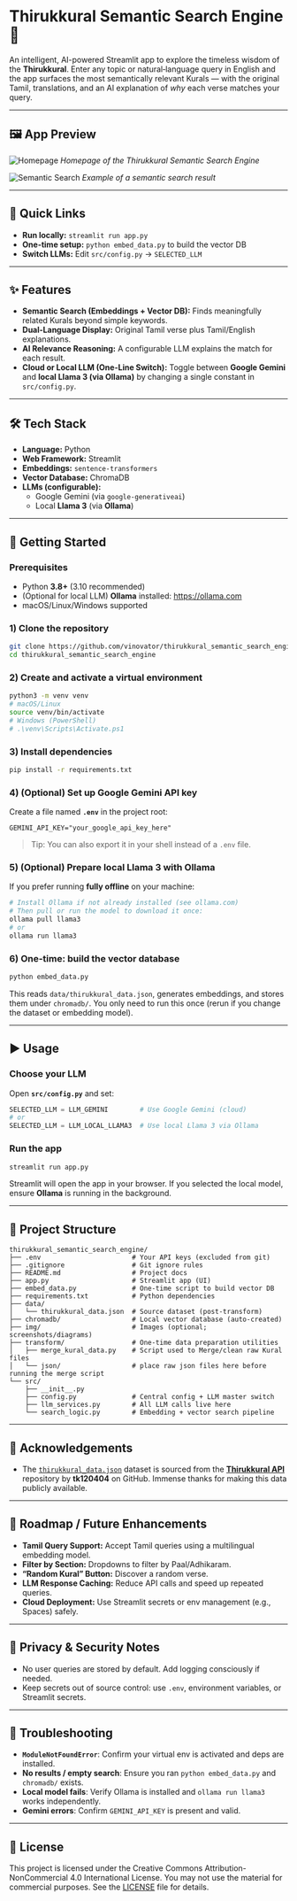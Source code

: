 # Thirukkural Semantic Search Engine 📜

An intelligent, AI-powered Streamlit app to explore the timeless wisdom of the **Thirukkural**. Enter any topic or natural‑language query in English and the app surfaces the most semantically relevant Kurals — with the original Tamil, translations, and an AI explanation of *why* each verse matches your query.

---

## 🖼️ App Preview

![Homepage](img/homepage.png)
*Homepage of the Thirukkural Semantic Search Engine*

![Semantic Search](img/semantic_search.png)
*Example of a semantic search result*

---

## 🔗 Quick Links
- **Run locally:** `streamlit run app.py`
- **One-time setup:** `python embed_data.py` to build the vector DB
- **Switch LLMs:** Edit `src/config.py` → `SELECTED_LLM`

---

## ✨ Features
- **Semantic Search (Embeddings + Vector DB):** Finds meaningfully related Kurals beyond simple keywords.
- **Dual-Language Display:** Original Tamil verse plus Tamil/English explanations.
- **AI Relevance Reasoning:** A configurable LLM explains the match for each result.
- **Cloud or Local LLM (One-Line Switch):** Toggle between **Google Gemini** and **local Llama 3 (via Ollama)** by changing a single constant in `src/config.py`.

---

## 🛠️ Tech Stack
- **Language:** Python
- **Web Framework:** Streamlit
- **Embeddings:** `sentence-transformers`
- **Vector Database:** ChromaDB
- **LLMs (configurable):**
  - Google Gemini (via `google-generativeai`)
  - Local **Llama 3** (via **Ollama**)

---

## 🚀 Getting Started

### Prerequisites
- Python **3.8+** (3.10 recommended)
- (Optional for local LLM) **Ollama** installed: https://ollama.com
- macOS/Linux/Windows supported

### 1) Clone the repository
```bash
git clone https://github.com/vinovator/thirukkural_semantic_search_engine.git
cd thirukkural_semantic_search_engine
```

### 2) Create and activate a virtual environment
```bash
python3 -m venv venv
# macOS/Linux
source venv/bin/activate
# Windows (PowerShell)
# .\venv\Scripts\Activate.ps1
```

### 3) Install dependencies
```bash
pip install -r requirements.txt
```

### 4) (Optional) Set up Google Gemini API key
Create a file named **`.env`** in the project root:
```env
GEMINI_API_KEY="your_google_api_key_here"
```
> Tip: You can also export it in your shell instead of a `.env` file.

### 5) (Optional) Prepare local Llama 3 with Ollama
If you prefer running **fully offline** on your machine:
```bash
# Install Ollama if not already installed (see ollama.com)
# Then pull or run the model to download it once:
ollama pull llama3
# or
ollama run llama3
```

### 6) One-time: build the vector database
```bash
python embed_data.py
```
This reads `data/thirukkural_data.json`, generates embeddings, and stores them under `chromadb/`. You only need to run this once (rerun if you change the dataset or embedding model).

---

## ▶️ Usage

### Choose your LLM
Open **`src/config.py`** and set:
```python
SELECTED_LLM = LLM_GEMINI        # Use Google Gemini (cloud)
# or
SELECTED_LLM = LLM_LOCAL_LLAMA3  # Use local Llama 3 via Ollama
```

### Run the app
```bash
streamlit run app.py
```
Streamlit will open the app in your browser. If you selected the local model, ensure **Ollama** is running in the background.

---

## 📂 Project Structure
```text
thirukkural_semantic_search_engine/
├── .env                       # Your API keys (excluded from git)
├── .gitignore                 # Git ignore rules
├── README.md                  # Project docs
├── app.py                     # Streamlit app (UI)
├── embed_data.py              # One-time script to build vector DB
├── requirements.txt           # Python dependencies
├── data/
│   └── thirukkural_data.json  # Source dataset (post-transform)
├── chromadb/                  # Local vector database (auto-created)
├── img/                       # Images (optional; screenshots/diagrams)
├── transform/                 # One-time data preparation utilities
│   ├── merge_kural_data.py    # Script used to Merge/clean raw Kural files 
│   └── json/                  # place raw json files here before running the merge script
└── src/
    ├── __init__.py
    ├── config.py              # Central config + LLM master switch
    ├── llm_services.py        # All LLM calls live here
    └── search_logic.py        # Embedding + vector search pipeline
```

---

## 🤝 Acknowledgements
- The [`thirukkural_data.json`](data/thirukkural_data.json) dataset is sourced from the [**Thirukkural API**](https://github.com/tk120404/thirukkural) repository by **tk120404** on GitHub. Immense thanks for making this data publicly available.

---

## 🔮 Roadmap / Future Enhancements
- **Tamil Query Support:** Accept Tamil queries using a multilingual embedding model.
- **Filter by Section:** Dropdowns to filter by Paal/Adhikaram.
- **“Random Kural” Button:** Discover a random verse.
- **LLM Response Caching:** Reduce API calls and speed up repeated queries.
- **Cloud Deployment:** Use Streamlit secrets or env management (e.g., Spaces) safely.

---

## 🔐 Privacy & Security Notes
- No user queries are stored by default. Add logging consciously if needed.
- Keep secrets out of source control: use `.env`, environment variables, or Streamlit secrets.

---

## 🧰 Troubleshooting
- **`ModuleNotFoundError`**: Confirm your virtual env is activated and deps are installed.
- **No results / empty search**: Ensure you ran `python embed_data.py` and `chromadb/` exists.
- **Local model fails**: Verify Ollama is installed and `ollama run llama3` works independently.
- **Gemini errors**: Confirm `GEMINI_API_KEY` is present and valid.

---

## 📜 License
This project is licensed under the Creative Commons Attribution-NonCommercial 4.0 International License.
You may not use the material for commercial purposes. See the [LICENSE](LICENSE) file for details.

